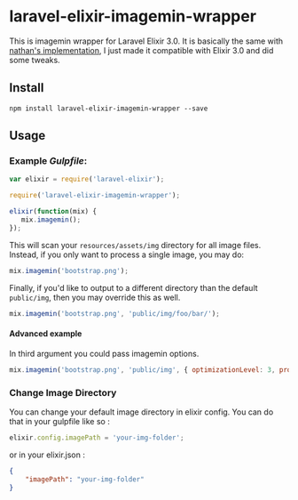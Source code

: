 # laravel-elixir-imagemin-wrapper

This is imagemin wrapper for Laravel Elixir 3.0. It is basically the same with [nathan's implementation](https://github.com/nathanmac/laravel-elixir-imagemin), I just made it compatible with Elixir 3.0 and did some tweaks.

## Install

```
npm install laravel-elixir-imagemin-wrapper --save
```

## Usage

### Example *Gulpfile*:

```javascript
var elixir = require('laravel-elixir');

require('laravel-elixir-imagemin-wrapper');

elixir(function(mix) {
   mix.imagemin();
});
```

This will scan your `resources/assets/img` directory for all image files. Instead, if you only want to process a single image, you may do:

```javascript
mix.imagemin('bootstrap.png');
```

Finally, if you'd like to output to a different directory than the default `public/img`, then you may override this as well.

```javascript
mix.imagemin('bootstrap.png', 'public/img/foo/bar/');
```

#### Advanced example

In third argument you could pass imagemin options.

```javascript
mix.imagemin('bootstrap.png', 'public/img', { optimizationLevel: 3, progressive: true, interlaced: true });
```

### Change Image Directory

You can change your default image directory in elixir config. You can do that in your gulpfile like so :

```javascript
elixir.config.imagePath = 'your-img-folder';
```

or in your elixir.json :

```json
{
    "imagePath": "your-img-folder"
}
```
